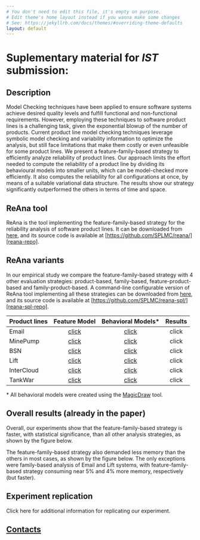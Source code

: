 ```yaml
---
# You don't need to edit this file, it's empty on purpose.
# Edit theme's home layout instead if you wanna make some changes
# See: https://jekyllrb.com/docs/themes/#overriding-theme-defaults
layout: default
---
```


# Suplementary material for *IST* submission:

## Description

Model Checking techniques have been applied to ensure software systems achieve desired quality levels and fulfill functional and non-functional requirements. However, employing these techniques to software product lines is a challenging task, given the exponential blowup of the number of products. Current product line model checking techniques leverage symbolic model checking and variability information to optimize the analysis, but still face limitations that make them costly or even unfeasible for some product lines. We present a feature-family-based strategy to efficiently analyze reliability of product lines. Our approach limits the effort needed to compute the reliability of a product line by dividing its behavioural models into smaller units, which can be model-checked more efficiently. It also computes the reliability for all configurations at once, by means of a suitable variational data structure. The results show our strategy significantly outperformed the others in terms of time and space.

## ReAna tool

ReAna is the tool implementing the feature-family-based strategy for the reliability analysis of software product lines. It can be downloaded from [here][reana-tool], and its source code is available at [https://github.com/SPLMC/reana/][reana-repo].

## ReAna variants

In our empirical study we compare the feature-family-based strategy with 4 other evaluation strategies: product-based, family-based, feature-product-based and family-product-based. A command-line configurable version of ReAna tool implementing all these strategies can be downloaded from [here][reana-spl-tool], and its source code is available at [https://github.com/SPLMC/reana-spl/][reana-spl-repo].

| Product lines |    Feature Model     |  Behavioral Models\*  | Results |
|---------------|:--------------------:|:---------------------:|:-------:|
| Email         | [click][fmemail]     | [click][bmemail]      | click   |
| MinePump      | [click][fmminepump]  | [click][bmminepump]   | click   |
| BSN           | [click][fmbsn]       | [click][bmbsn]        | click   |
| Lift          | [click][fmlift]      | [click][bmlift]       | click   |
| InterCloud    | [click][fmintercloud]| [click][bmintercloud] | click   |
| TankWar       | [click][fmtankwar]   | [click][bmtankwar]    | click   |

\* All behavioral models were created using the [MagicDraw][magicdraw] tool.



## Overall results  (already in the paper)

Overall, our experiments show that the feature-family-based strategy is faster, with statistical significance, than all other analysis strategies, as shown by the figure below. 

The feature-family-based strategy also demanded less memory than the others in most cases, as shown by the figure below. The only exceptions were family-based analysis of Email and Lift systems, with feature-family-based strategy consuming near 5% and 4% more memory, respectively (but faster). 


## Experiment replication

Click here for additional information for replicating our experiment.

## [Contacts](site/contacts)


[reana-tool]:     https://github.com/reana/fse16/raw/master/reana/reana.jar
[reana-repo]:     https://github.com/SPLMC/reana/
[reana-spl-tool]: https://github.com/reana/fse16/raw/master/reana-spl/reana-spl.jar
[reana-spl-repo]: https://github.com/SPLMC/reana-spl/
[magicdraw]:      http://www.nomagic.com/products/magicdraw.html
[fmemail]:        /spls/email/
[bmemail]:        /spls/email/uml_email.xml
[fmminepump]:     /spls/minepump/
[bmminepump]:     /spls/minepump/uml_minepump.xml
[fmbsn]:          /spls/bsn/
[bmbsn]:          /spls/bsn/uml_bsn.xml
[fmlift]:         /spls/lift/
[bmlift]:         /spls/lift/uml_lift.xml
[fmintercloud]:   /spls/intercloud/
[bmintercloud]:   /spls/intercloud/uml_intercloud.xml
[fmtankwar]:      /spls/tankwar/
[bmtankwar]:      /spls/tankwar/uml_tankwar.xml
